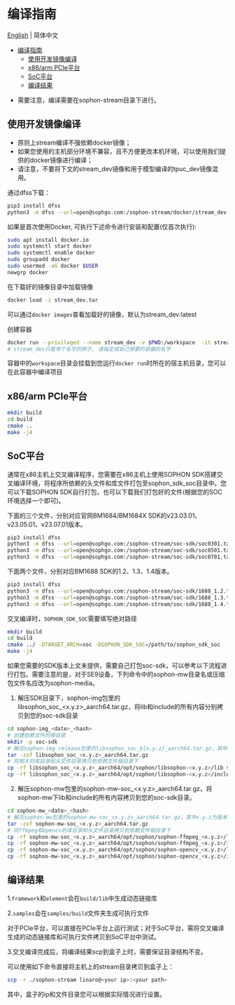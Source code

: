 # 编译指南

[English](HowToMake_EN.md) | 简体中文

- [编译指南](#编译指南)
  - [使用开发镜像编译](#使用开发镜像编译)
  - [x86/arm PCIe平台](#x86arm-pcie平台)
  - [SoC平台](#soc平台)
  - [编译结果](#编译结果)

* 需要注意，编译需要在sophon-stream目录下进行。

## 使用开发镜像编译

* 原则上stream编译不强依赖docker镜像；
* 如果您使用的主机部分环境不兼容，且不方便更改本机环境，可以使用我们提供的docker镜像进行编译；
* 请注意，不要将下文的stream_dev镜像和用于模型编译的tpuc_dev镜像混用。

通过dfss下载：
```bash
pip3 install dfss
python3 -m dfss --url=open@sophgo.com:/sophon-stream/docker/stream_dev.tar
```

如果是首次使用Docker, 可执行下述命令进行安装和配置(仅首次执行):
```bash
sudo apt install docker.io
sudo systemctl start docker
sudo systemctl enable docker
sudo groupadd docker
sudo usermod -aG docker $USER
newgrp docker
```

在下载好的镜像目录中加载镜像
```bash
docker load -i stream_dev.tar
```
可以通过`docker images`查看加载好的镜像，默认为stream_dev:latest

创建容器
```bash
docker run --privileged --name stream_dev -v $PWD:/workspace  -it stream_dev:latest
# stream_dev只是举个名字的例子, 请指定成自己想要的容器的名字
```
容器中的`workspace`目录会挂载到您运行`docker run`时所在的宿主机目录，您可以在此容器中编译项目


## x86/arm PCIe平台
```bash
mkdir build
cd build
cmake ..
make -j4
```

## SoC平台
通常在x86主机上交叉编译程序，您需要在x86主机上使用SOPHON SDK搭建交叉编译环境，将程序所依赖的头文件和库文件打包至sophon_sdk_soc目录中。您可以下载SOPHON SDK自行打包，也可以下载我们打包好的文件(根据您的SOC环境选择一个即可)。

下面的三个文件，分别对应官网BM1684/BM1684X SDK的v23.03.01、v23.05.01、v23.07.01版本。
```bash
pip3 install dfss
python3 -m dfss --url=open@sophgo.com:/sophon-stream/soc-sdk/soc0301.tar.gz
python3 -m dfss --url=open@sophgo.com:/sophon-stream/soc-sdk/soc0501.tar.gz
python3 -m dfss --url=open@sophgo.com:/sophon-stream/soc-sdk/soc0701.tar.gz
```

下面两个文件，分别对应BM1688 SDK的1.2、1.3、1.4版本。
```bash
pip3 install dfss
python3 -m dfss --url=open@sophgo.com:/sophon-stream/soc-sdk/1688_1.2.tar.gz
python3 -m dfss --url=open@sophgo.com:/sophon-stream/soc-sdk/1688_1.3.tar.gz
python3 -m dfss --url=open@sophgo.com:/sophon-stream/soc-sdk/1688_1.4.tar.gz
```

交叉编译时，`SOPHON_SDK_SOC`需要填写绝对路径

```bash
mkdir build
cd build
cmake ../ -DTARGET_ARCH=soc -DSOPHON_SDK_SOC=/path/to/sophon_sdk_soc
make -j4
```

如果您需要的SDK版本上文未提供，需要自己打包soc-sdk，可以参考以下流程进行打包。需要注意的是，对于SE9设备，下列命令中的sophon-mw目录名或压缩包文件名应改为sophon-media。

 1. 解压SDK目录下，sophon-img包里的libsophon_soc_<x.y.z>_aarch64.tar.gz，将lib和include的所有内容分别拷贝到您的soc-sdk目录
 ```bash
 cd sophon-img_<date>_<hash>
# 创建依赖文件的根目录
mkdir -p soc-sdk
# 解压sophon-img release包里的libsophon_soc_${x.y.z}_aarch64.tar.gz，其中x.y.z为版本号
tar -zxf libsophon_soc_<x.y.z>_aarch64.tar.gz
# 将相关的库目录和头文件目录拷贝到依赖文件根目录下
cp -rf libsophon_soc_<x.y.z>_aarch64/opt/sophon/libsophon-<x.y.z>/lib ${soc-sdk}
cp -rf libsophon_soc_<x.y.z>_aarch64/opt/sophon/libsophon-<x.y.z>/include ${soc-sdk}
 ```
 2. 解压sophon-mw包里的sophon-mw-soc_<x.y.z>_aarch64.tar.gz，将sophon-mw下lib和include的所有内容拷贝到您的soc-sdk目录。
 ```bash
 cd sophon-mw_<date>_<hash>
# 解压sophon-mw包里的sophon-mw-soc_<x.y.z>_aarch64.tar.gz，其中x.y.z为版本号
tar -zxf sophon-mw-soc_<x.y.z>_aarch64.tar.gz
# 将ffmpeg和opencv的库目录和头文件目录拷贝到依赖文件根目录下
cp -rf sophon-mw-soc_<x.y.z>_aarch64/opt/sophon/sophon-ffmpeg_<x.y.z>/lib ${soc-sdk}
cp -rf sophon-mw-soc_<x.y.z>_aarch64/opt/sophon/sophon-ffmpeg_<x.y.z>/include ${soc-sdk}
cp -rf sophon-mw-soc_<x.y.z>_aarch64/opt/sophon/sophon-opencv_<x.y.z>/lib ${soc-sdk}
cp -rf sophon-mw-soc_<x.y.z>_aarch64/opt/sophon/sophon-opencv_<x.y.z>/include ${soc-sdk}
 ```

## 编译结果
1.`framework`和`element`会在`build/lib`中生成动态链接库

2.`samples`会在`samples/build`文件夹生成可执行文件

对于PCIe平台，可以直接在PCIe平台上运行测试；对于SoC平台，需将交叉编译生成的动态链接库和可执行文件拷贝到SoC平台中测试。

3.交叉编译完成后，将编译结果scp到盒子上时，需要保证目录结构不变。

可以使用如下命令直接将主机上的stream目录拷贝到盒子上：

```bash
scp -r ./sophon-stream linaro@<your ip>:<your path>
```

其中，盒子的ip和文件目录您可以根据实际情况进行设置。